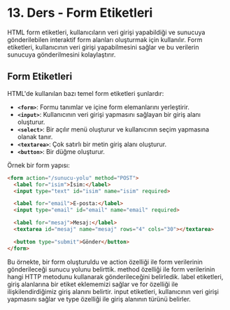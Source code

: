 # 13. Ders - Form Etiketleri

HTML form etiketleri, kullanıcıların veri girişi yapabildiği ve sunucuya gönderilebilen interaktif form alanları oluşturmak için kullanılır. Form etiketleri, kullanıcının veri girişi yapabilmesini sağlar ve bu verilerin sunucuya gönderilmesini kolaylaştırır.

## Form Etiketleri

HTML'de kullanılan bazı temel form etiketleri şunlardır:

* **`<form>`**: Formu tanımlar ve içine form elemanlarını yerleştirir.
* **`<input>`**: Kullanıcının veri girişi yapmasını sağlayan bir giriş alanı oluşturur.
* **`<select>`**: Bir açılır menü oluşturur ve kullanıcının seçim yapmasına olanak tanır.
* **`<textarea>`**: Çok satırlı bir metin giriş alanı oluşturur.
* **`<button>`**: Bir düğme oluşturur.

Örnek bir form yapısı:

~~~ HTML
<form action="/sunucu-yolu" method="POST">
  <label for="isim">İsim:</label>
  <input type="text" id="isim" name="isim" required>

  <label for="email">E-posta:</label>
  <input type="email" id="email" name="email" required>

  <label for="mesaj">Mesaj:</label>
  <textarea id="mesaj" name="mesaj" rows="4" cols="30"></textarea>

  <button type="submit">Gönder</button>
</form>
~~~

Bu örnekte, bir form oluşturuldu ve action özelliği ile form verilerinin gönderileceği sunucu yolunu belirttik. method özelliği ile form verilerinin hangi HTTP metodunu kullanarak gönderileceğini belirledik. label etiketleri, giriş alanlarına bir etiket eklememizi sağlar ve for özelliği ile ilişkilendirdiğimiz giriş alanını belirtir. input etiketleri, kullanıcının veri girişi yapmasını sağlar ve type özelliği ile giriş alanının türünü belirler.